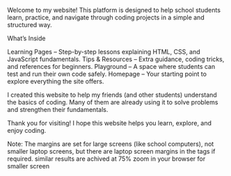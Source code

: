 Welcome to my website!
This platform is designed to help school students learn, practice, and navigate through coding projects in a simple and structured way.

What’s Inside

Learning Pages – Step-by-step lessons explaining HTML, CSS, and JavaScript fundamentals.
Tips & Resources – Extra guidance, coding tricks, and references for beginners.
Playground – A space where students can test and run their own code safely.
Homepage – Your starting point to explore everything the site offers.

I created this website to help my friends (and other students) understand the basics of coding. Many of them are already using it to solve problems and strengthen their fundamentals.

Thank you for visiting! I hope this website helps you learn, explore, and enjoy coding.

Note:   The margins are set for large screens (like school computers), not smaller laptop screens, 
        but there are laptop screen margins in the tags if required.
        similar results are achived at 75% zoom in your browser for smaller screen
